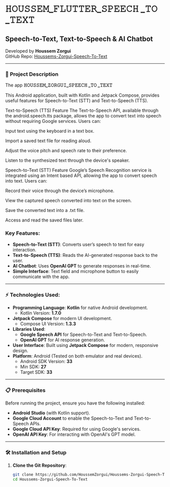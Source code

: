 # 𝙷𝙾𝚄𝚂𝚂𝙴𝙼_𝙵𝙻𝚄𝚃𝚃𝙴𝚁_𝚂𝙿𝙴𝙴𝙲𝙷 _𝚃𝙾 _𝚃𝙴𝚇𝚃
## **Speech-to-Text, Text-to-Speech & AI Chatbot**

Developed by **Houssem Zorgui**  
GitHub Repo: [Houssems-Zorgui-Speech-To-Text](https://github.com/HoussemZorgui/Houssems-Zorgui-Speech-To-Text)

---

### 🚀 **Project Description**

The app **𝙷𝙾𝚄𝚂𝚂𝙴𝙼_𝚉𝙾𝚁𝙶𝚄𝙸_𝚂𝙿𝙴𝙴𝙲𝙷 _𝚃𝙾 _𝚃𝙴𝚇𝚃** 

This Android application, built with Kotlin and Jetpack Compose, provides useful features for Speech-to-Text (STT) and Text-to-Speech (TTS).

Text-to-Speech (TTS) Feature
The Text-to-Speech API, available through the android.speech.tts package, allows the app to convert text into speech without requiring Google services.
Users can:

Input text using the keyboard in a text box.

Import a saved text file for reading aloud.

Adjust the voice pitch and speech rate to their preference.

Listen to the synthesized text through the device's speaker.

Speech-to-Text (STT) Feature
Google’s Speech Recognition service is integrated using an Intent based API, allowing the app to convert speech into text.
Users can:

Record their voice through the device’s microphone.

View the captured speech converted into text on the screen.

Save the converted text into a .txt file.

Access and read the saved files later.

### **Key Features**:
- **Speech-to-Text (STT)**: Converts user’s speech to text for easy interaction.
- **Text-to-Speech (TTS)**: Reads the AI-generated response back to the user.
- **AI Chatbot**: Uses **OpenAI GPT** to generate responses in real-time.
- **Simple Interface**: Text field and microphone button to easily communicate with the app.



---

### ⚡ **Technologies Used**:
- **Programming Language**: **Kotlin** for native Android development.
  - Kotlin Version: **1.7.0**
- **Jetpack Compose** for modern UI development.
  - Compose UI Version: **1.3.3**
- **Libraries Used**:
  - **Google Speech API** for Speech-to-Text and Text-to-Speech.
  - **OpenAI GPT** for AI response generation.
- **User Interface**: Built using **Jetpack Compose** for modern, responsive design.
- **Platform**: Android (Tested on both emulator and real devices).
  - Android SDK Version: **33**
  - Min SDK: **27**
  - Target SDK: **33**

---

### 📋 **Prerequisites**

Before running the project, ensure you have the following installed:
- **Android Studio** (with Kotlin support).
- **Google Cloud Account** to enable the Speech-to-Text and Text-to-Speech APIs.
- **Google Cloud API Key**: Required for using Google's services.
- **OpenAI API Key**: For interacting with OpenAI's GPT model.

---

### 🛠️ **Installation and Setup**

1. **Clone the Git Repository**:
   ```bash
   git clone https://github.com/HoussemZorgui/Houssems-Zorgui-Speech-To-Text.git
   cd Houssems-Zorgui-Speech-To-Text
